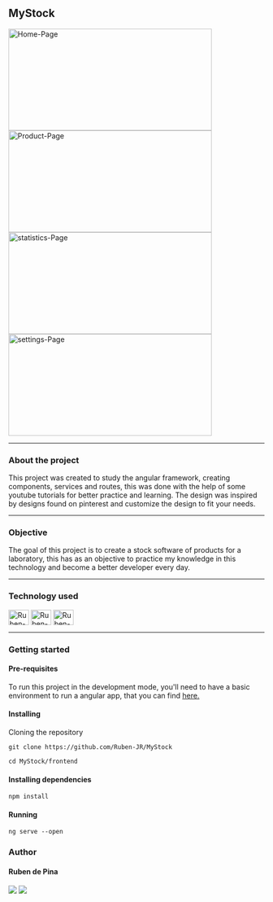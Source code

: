 <h2>MyStock</h2> 
<div style="display: inline_block">
    <img align="center" alt="Home-Page" height="200" width="400" src="">
    <img align="center" alt="Product-Page" height="200" width="400" src="">
    <img align="center" alt="statistics-Page" height="200" width="400" src="">
    <img align="center" alt="settings-Page" height="200" width="400" src="">
</div>

<hr>

<h3>About the project</h3>
<p>This project was created to study the angular framework, creating components, services and routes, this was done with the help of some youtube tutorials for better practice and learning. The design was inspired by designs found on pinterest and customize the design to fit your needs. </p>   

<hr>

<h3>Objective</h3> 
<p>The goal of this project is to create a stock software of products for a laboratory, this has as an objective to practice my knowledge in this technology and become a better developer every day.</p>

<hr>

<h3>Technology used</h3>
<p><div style="display: inline_block">
  <img align="center" alt="Ruben-git" height="30" width="40" src="https://cdn.jsdelivr.net/gh/devicons/devicon/icons/git/git-original.svg" />
  <img align="center" alt="Ruben-git" height="30" width="40" src="https://cdn.jsdelivr.net/gh/devicons/devicon/icons/github/github-original-wordmark.svg" />
  <img align="center" alt="Ruben-angular" height="30" width="40" src="https://cdn.jsdelivr.net/gh/devicons/devicon/icons/angularjs/angularjs-original.svg">
</div></p>

<hr>

<h3>Getting started</h3>
<h4>Pre-requisites</h4>
<p>To run this project in the development mode, you'll need to have a basic environment to run a angular app, that you can find <a  href="https://angular.io/">here.</a></p>

<h4>Installing</h4>
<p>Cloning the repository</p>

```
git clone https://github.com/Ruben-JR/MyStock

cd MyStock/frontend
```

<h4>Installing dependencies</h4>

```
npm install
```

<h4>Running</h4>

```
ng serve --open
```

<h3>Author</h3> 
<h4>Ruben de Pina</h4>
<p><div>
    <a href = "mailto:rubenpina758@gmail.com"><img src="https://img.shields.io/badge/-Gmail-%23333?style=for-the-badge&logo=gmail&logoColor=white" target="_blank"></a>
   <a href="https://www.linkedin.com/in/ruben-pina-3851b4235/" target="_blank"><img src="https://img.shields.io/badge/-LinkedIn-%230077B5?style=for-the-badge&logo=linkedin&logoColor=white" target="_blank"></a> 
</div></p>
